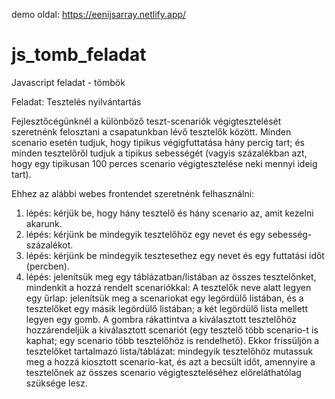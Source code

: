 demo oldal:   https://eenijsarray.netlify.app/

# js_tomb_feladat
Javascript feladat -  tömbök


Feladat: Tesztelés nyilvántartás

Fejlesztőcégünknél a különböző teszt-scenariók végigtesztelését szeretnénk felosztani a csapatunkban lévő tesztelők között.
Minden scenario esetén tudjuk, hogy tipikus végigfuttatása hány percig tart; és minden tesztelőről tudjuk a tipikus sebességét 
(vagyis százalékban azt, hogy egy tipikusan 100 perces scenario végigtesztelése neki mennyi ideig tart).

Ehhez az alábbi webes frontendet szeretnénk felhasználni:

1. lépés: kérjük be, hogy hány tesztelő és hány scenario az, amit kezelni akarunk.
2. lépés: kérjünk be mindegyik tesztelőhöz egy nevet és egy sebesség-százalékot.
3. lépés: kérjünk be mindegyik tesztesethez egy nevet és egy futtatási időt (percben).
4. lépés: jelenítsük meg egy táblázatban/listában az összes tesztelőnket, mindenkit a hozzá rendelt scenariókkal:
A tesztelők neve alatt legyen egy űrlap: jelenítsük meg a scenariokat egy legördülő listában, és a tesztelőket egy másik 
legördülő listában; a két legördülő lista mellett legyen egy gomb. A gombra rákattintva a kiválasztott tesztelőhöz hozzárendeljük 
a kiválasztott scenariót (egy tesztelő több scenario-t is kaphat; egy scenario több tesztelőhöz is rendelhető).
Ekkor frissüljön a tesztelőket tartalmazó lista/táblázat: mindegyik tesztelőhöz mutassuk meg a hozzá kiosztott 
scenario-kat, és azt a becsült időt, amennyire a tesztelőnek az összes scenario végigteszteléséhez előreláthatólag szüksége lesz.
